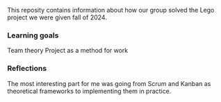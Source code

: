 This reposity contains information about how our group solved the Lego project we were given fall of 2024.

### Learning goals
Team theory
Project as a method for work


### Reflections
The most interesting part for me was going from Scrum and Kanban as theoretical frameworks to implementing them in practice. 
